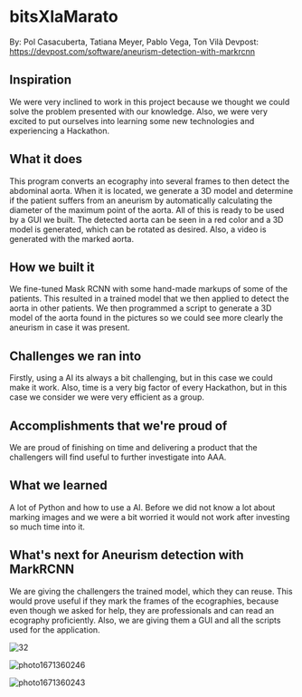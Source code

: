 # bitsXlaMarato
By: Pol Casacuberta, Tatiana Meyer, Pablo Vega, Ton Vilà
Devpost: https://devpost.com/software/aneurism-detection-with-markrcnn

## Inspiration
We were very inclined to work in this project because we thought we could solve the problem presented with our knowledge. Also, we were very excited to put ourselves into learning some new technologies and experiencing a Hackathon.

## What it does
This program converts an ecography into several frames to then detect the abdominal aorta. When it is located, we generate a 3D model and determine if the patient suffers from an aneurism by automatically calculating the diameter of the maximum point of the aorta.
All of this is ready to be used by a GUI we built. The detected aorta can be seen in a red color and a 3D model is generated, which can be rotated as desired. Also, a video is generated with the marked aorta.

## How we built it
We fine-tuned Mask RCNN with some hand-made markups of some of the patients. This resulted in a trained model that we then applied to detect the aorta in other patients.
We then programmed a script to generate a 3D model of the aorta found in the pictures so we could see more clearly the aneurism in case it was present.

## Challenges we ran into
Firstly, using a AI its always a bit challenging, but in this case we could make it work. Also, time is a very big factor of every Hackathon, but in this case we consider we were very efficient as a group.

## Accomplishments that we're proud of
We are proud of finishing on time and delivering a product that the challengers will find useful to further investigate into AAA.

## What we learned
A lot of Python and how to use a AI. Before we did not know a lot about marking images and we were a bit worried it would not work after investing so much time into it.

## What's next for Aneurism detection with MarkRCNN
We are giving the challengers the trained model, which they can reuse. This would prove useful if they mark the frames of the ecographies, because even though we asked for help, they are professionals and can read an ecography proficiently.
Also, we are giving them a GUI and all the scripts used for the application.


![32](https://user-images.githubusercontent.com/44567202/208294460-f8bd49dd-c2c4-4dbf-b316-3fedd989bd9b.jpg)


![photo1671360246](https://user-images.githubusercontent.com/44567202/208294473-3b2da637-5504-4750-8ea9-06e50e139eaa.jpeg)


![photo1671360243](https://user-images.githubusercontent.com/44567202/208294474-817252af-eeb3-499b-8ffa-e6333b68efe0.jpeg)


